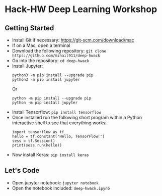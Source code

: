 # Hack-HW Deep Learning Workshop
## Getting Started
  * Install Git if necessary: https://git-scm.com/download/mac
  * If on a Mac, open a terminal
  * Download the following repository: `git clone https://github.com/mihail911/deep-hwack`
  * Go into the repository: `cd deep-hwack`
  * Install Jupyter:
     ```
     python3 -m pip install --upgrade pip
     python3 -m pip install jupyter
     ```
    Or
     ```
     python -m pip install --upgrade pip
     python -m pip install jupyter
     ```
  * Install Tensorflow: `pip install tensorflow`
  * Once installed run the following short program within a Python interactive shell to see that everything works:
    ```
    import tensorflow as tf
    hello = tf.constant('Hello, TensorFlow!')
    sess = tf.Session()
    print(sess.run(hello))
    ```
  * Now install Keras: `pip install keras`
## Let's Code
  * Open jupyter notebook: `jupyter notebook`
  * Open the notebook included: `deep-hwack.ipynb`
